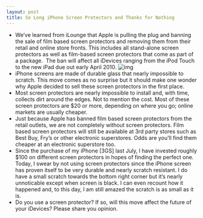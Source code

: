 ```yaml
---
layout: post
title: So Long iPhone Screen Protectors and Thanks for Nothing
---
```

* We’ve learned from iLounge that Apple is pulling the plug and banning the sale of film based screen protectors and removing them from their retail and online store fronts. This includes all stand-alone screen protectors as well as film-based screen protectors that come as part of a package.  The ban will affect all iDevices ranging from the iPod Touch to the new iPad due out early April 2010.
![img](http://media.idownloadblog.com/wp-content/uploads/2010/03/iphone-screen-protector.jpg)
* iPhone screens are made of durable glass that nearly impossible to scratch. This move comes as no surprise but it should make one wonder why Apple decided to sell these screen protectors in the first place.
* Most screen protectors are nearly impossible to install and, with time, collects dirt around the edges. Not to mention the cost. Most of these screen protectors are $20 or more, depending on where you go; online markets are usually cheaper.
* Just because Apple has banned film based screen protectors from the retail outlets, we are not completely without screen protectors. Film based screen protectors will still be available at 3rd party stores such as Best Buy, Fry’s or other electronic superstores. Odds are you’ll find them cheaper at an electronic superstore too.
* Since the purchase of my iPhone [3GS] last July, I have invested roughly $100 on different screen protectors in hopes of finding the perfect one. Today, I swear by not using screen protectors since the iPhone screen has proven itself to be very durable and nearly scratch resistant. I do have a small scratch towards the bottom right corner but it’s nearly unnoticable except when screen is black. I can even recount how it happened and, to this day, I am still amazed the scratch is as small as it is.
* Do you use a screen protector? If so, will this move affect the future of your iDevices? Please share you opinion.

